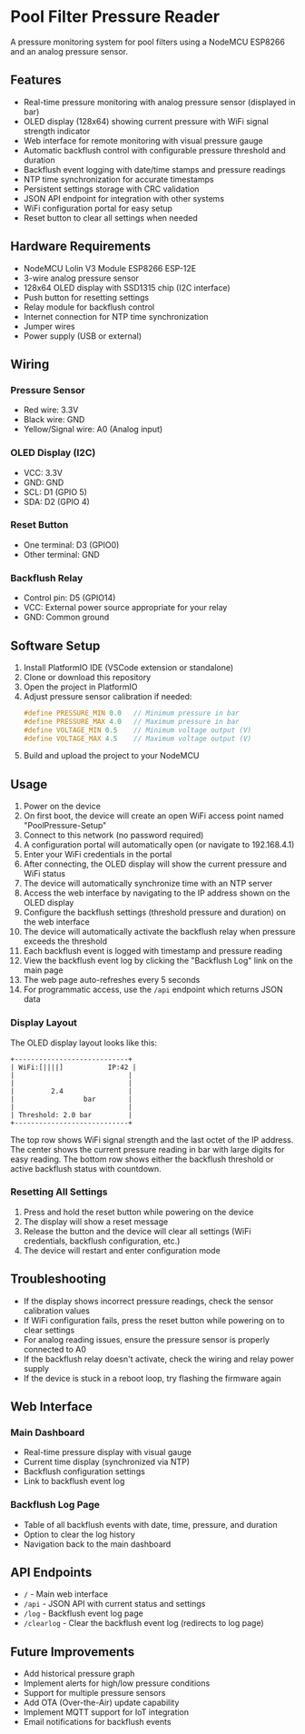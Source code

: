 # Pool Filter Pressure Reader

A pressure monitoring system for pool filters using a NodeMCU ESP8266 and an analog pressure sensor.

## Features

- Real-time pressure monitoring with analog pressure sensor (displayed in bar)
- OLED display (128x64) showing current pressure with WiFi signal strength indicator
- Web interface for remote monitoring with visual pressure gauge
- Automatic backflush control with configurable pressure threshold and duration
- Backflush event logging with date/time stamps and pressure readings
- NTP time synchronization for accurate timestamps
- Persistent settings storage with CRC validation
- JSON API endpoint for integration with other systems
- WiFi configuration portal for easy setup
- Reset button to clear all settings when needed

## Hardware Requirements

- NodeMCU Lolin V3 Module ESP8266 ESP-12E
- 3-wire analog pressure sensor
- 128x64 OLED display with SSD1315 chip (I2C interface)
- Push button for resetting settings
- Relay module for backflush control
- Internet connection for NTP time synchronization
- Jumper wires
- Power supply (USB or external)

## Wiring

### Pressure Sensor
- Red wire: 3.3V
- Black wire: GND
- Yellow/Signal wire: A0 (Analog input)

### OLED Display (I2C)
- VCC: 3.3V
- GND: GND
- SCL: D1 (GPIO 5)
- SDA: D2 (GPIO 4)

### Reset Button
- One terminal: D3 (GPIO0)
- Other terminal: GND

### Backflush Relay
- Control pin: D5 (GPIO14)
- VCC: External power source appropriate for your relay
- GND: Common ground

## Software Setup

1. Install PlatformIO IDE (VSCode extension or standalone)
2. Clone or download this repository
3. Open the project in PlatformIO
4. Adjust pressure sensor calibration if needed:
   ```cpp
   #define PRESSURE_MIN 0.0   // Minimum pressure in bar
   #define PRESSURE_MAX 4.0   // Maximum pressure in bar
   #define VOLTAGE_MIN 0.5    // Minimum voltage output (V)
   #define VOLTAGE_MAX 4.5    // Maximum voltage output (V)
   ```
5. Build and upload the project to your NodeMCU

## Usage

1. Power on the device
2. On first boot, the device will create an open WiFi access point named "PoolPressure-Setup"
3. Connect to this network (no password required)
4. A configuration portal will automatically open (or navigate to 192.168.4.1)
5. Enter your WiFi credentials in the portal
6. After connecting, the OLED display will show the current pressure and WiFi status
7. The device will automatically synchronize time with an NTP server
8. Access the web interface by navigating to the IP address shown on the OLED display
9. Configure the backflush settings (threshold pressure and duration) on the web interface
10. The device will automatically activate the backflush relay when pressure exceeds the threshold
11. Each backflush event is logged with timestamp and pressure reading
12. View the backflush event log by clicking the "Backflush Log" link on the main page
13. The web page auto-refreshes every 5 seconds
14. For programmatic access, use the `/api` endpoint which returns JSON data

### Display Layout

The OLED display layout looks like this:

```
+----------------------------+
| WiFi:[||||]           IP:42 |
|                            |
|                            |
|         2.4                |
|                 bar        |
|                            |
| Threshold: 2.0 bar         |
+----------------------------+
```

The top row shows WiFi signal strength and the last octet of the IP address. The center shows the current pressure reading in bar with large digits for easy reading. The bottom row shows either the backflush threshold or active backflush status with countdown.

### Resetting All Settings

1. Press and hold the reset button while powering on the device
2. The display will show a reset message
3. Release the button and the device will clear all settings (WiFi credentials, backflush configuration, etc.)
4. The device will restart and enter configuration mode

## Troubleshooting

- If the display shows incorrect pressure readings, check the sensor calibration values
- If WiFi configuration fails, press the reset button while powering on to clear settings
- For analog reading issues, ensure the pressure sensor is properly connected to A0
- If the backflush relay doesn't activate, check the wiring and relay power supply
- If the device is stuck in a reboot loop, try flashing the firmware again

## Web Interface

### Main Dashboard
- Real-time pressure display with visual gauge
- Current time display (synchronized via NTP)
- Backflush configuration settings
- Link to backflush event log

### Backflush Log Page
- Table of all backflush events with date, time, pressure, and duration
- Option to clear the log history
- Navigation back to the main dashboard

## API Endpoints

- `/` - Main web interface
- `/api` - JSON API with current status and settings
- `/log` - Backflush event log page
- `/clearlog` - Clear the backflush event log (redirects to log page)

## Future Improvements

- Add historical pressure graph
- Implement alerts for high/low pressure conditions
- Support for multiple pressure sensors
- Add OTA (Over-the-Air) update capability
- Implement MQTT support for IoT integration
- Email notifications for backflush events
